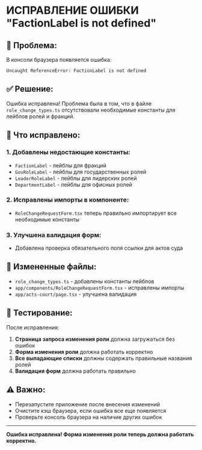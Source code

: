 # ИСПРАВЛЕНИЕ ОШИБКИ "FactionLabel is not defined"

## 🚨 Проблема:
В консоли браузера появляется ошибка:
```
Uncaught ReferenceError: FactionLabel is not defined
```

## ✅ Решение:
Ошибка исправлена! Проблема была в том, что в файле `role_change_types.ts` отсутствовали необходимые константы для лейблов ролей и фракций.

## 🔧 Что исправлено:

### 1. **Добавлены недостающие константы:**
- `FactionLabel` - лейблы для фракций
- `GovRoleLabel` - лейблы для государственных ролей  
- `LeaderRoleLabel` - лейблы для лидерских ролей
- `DepartmentLabel` - лейблы для офисных ролей

### 2. **Исправлены импорты в компоненте:**
- `RoleChangeRequestForm.tsx` теперь правильно импортирует все необходимые константы

### 3. **Улучшена валидация форм:**
- Добавлена проверка обязательного поля ссылки для актов суда

## 📁 Измененные файлы:

- `role_change_types.ts` - добавлены константы лейблов
- `app/components/RoleChangeRequestForm.tsx` - исправлены импорты
- `app/acts-court/page.tsx` - улучшена валидация

## 🧪 Тестирование:

После исправления:
1. **Страница запроса изменения роли** должна загружаться без ошибок
2. **Форма изменения роли** должна работать корректно
3. **Все выпадающие списки** должны содержать правильные названия ролей
4. **Валидация форм** должна работать правильно

## ⚠️ Важно:

- Перезапустите приложение после внесения изменений
- Очистите кэш браузера, если ошибка все еще появляется
- Проверьте консоль браузера на наличие других ошибок

---

**Ошибка исправлена! Форма изменения роли теперь должна работать корректно.**
